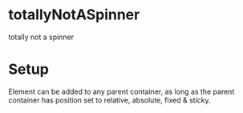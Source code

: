 # totallyNotASpinner

totally not a spinner

# Setup

Element can be added to any parent container, as long as the parent container has position set to relative, absolute, fixed & sticky.

